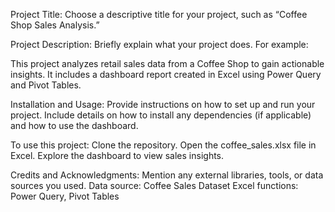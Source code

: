 Project Title:
Choose a descriptive title for your project, such as “Coffee Shop Sales Analysis.”

Project Description:
Briefly explain what your project does. For example:

This project analyzes retail sales data from a Coffee Shop to gain actionable insights. It includes a dashboard report created in Excel using Power Query and Pivot Tables.

Installation and Usage:
Provide instructions on how to set up and run your project. Include details on how to install any dependencies (if applicable) and how to use the dashboard.

To use this project:
Clone the repository.
Open the coffee_sales.xlsx file in Excel.
Explore the dashboard to view sales insights.

Credits and Acknowledgments:
Mention any external libraries, tools, or data sources you used.
Data source: Coffee Sales Dataset
Excel functions: Power Query, Pivot Tables
